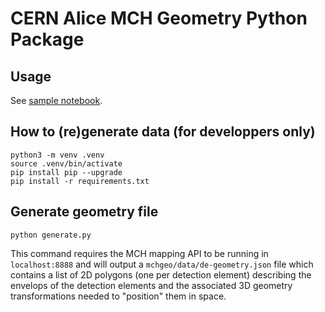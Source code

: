 # CERN Alice MCH Geometry Python Package

## Usage

See [sample notebook](shapely.ipynb).

## How to (re)generate data (for developpers only)

```shell
python3 -m venv .venv
source .venv/bin/activate
pip install pip --upgrade
pip install -r requirements.txt
```

## Generate geometry file

```shell
python generate.py
```

This command requires the MCH mapping API to be running in `localhost:8888` and
will output a `mchgeo/data/de-geometry.json` file which contains a list of 2D
polygons (one per detection element) describing the envelops of the detection
elements and the associated 3D geometry transformations needed to "position"
them in space.

